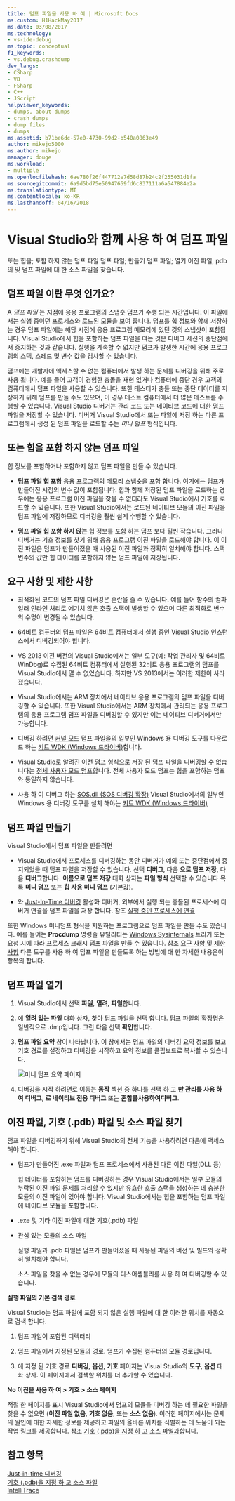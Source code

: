 ```yaml
---
title: 덤프 파일을 사용 하 여 | Microsoft Docs
ms.custom: H1HackMay2017
ms.date: 03/08/2017
ms.technology:
- vs-ide-debug
ms.topic: conceptual
f1_keywords:
- vs.debug.crashdump
dev_langs:
- CSharp
- VB
- FSharp
- C++
- JScript
helpviewer_keywords:
- dumps, about dumps
- crash dumps
- dump files
- dumps
ms.assetid: b71be6dc-57e0-4730-99d2-b540a0863e49
author: mikejo5000
ms.author: mikejo
manager: douge
ms.workload:
- multiple
ms.openlocfilehash: 6ae780f26f447712e7d58d87b24c2f255031d1fa
ms.sourcegitcommit: 6a9d5bd75e50947659fd6c837111a6a547884e2a
ms.translationtype: MT
ms.contentlocale: ko-KR
ms.lasthandoff: 04/16/2018
---
```

# <a name="use-dump-files-with-visual-studio"></a>Visual Studio와 함께 사용 하 여 덤프 파일
또는 힙을; 포함 하지 않는 덤프 파일 덤프 파일; 만들기 덤프 파일; 열기 이진 파일, pdb의 및 덤프 파일에 대 한 소스 파일을 찾습니다.
  
##  <a name="BKMK_What_is_a_dump_file_"></a> 덤프 파일 이란 무엇 인가요?  
 A *덤프 파일* 는 지점에 응용 프로그램의 스냅숏 덤프가 수행 되는 시간입니다. 이 파일에서는 실행 중이던 프로세스와 로드된 모듈을 보여 줍니다. 덤프를 힙 정보와 함께 저장하는 경우 덤프 파일에는 해당 시점에 응용 프로그램 메모리에 있던 것의 스냅샷이 포함됩니다. Visual Studio에서 힙을 포함하는 덤프 파일을 여는 것은 디버그 세션의 중단점에서 중지하는 것과 같습니다. 실행을 계속할 수 없지만 덤프가 발생한 시간에 응용 프로그램의 스택, 스레드 및 변수 값을 검사할 수 있습니다.  
  
 덤프에는 개발자에 액세스할 수 없는 컴퓨터에서 발생 하는 문제를 디버깅을 위해 주로 사용 됩니다. 예를 들어 고객이 경험한 충돌을 재현 없거나 컴퓨터에 중단 경우 고객의 컴퓨터에서 덤프 파일을 사용할 수 있습니다. 또한 테스터가 충돌 또는 중단 데이터를 저장하기 위해 덤프를 만들 수도 있으며, 이 경우 테스트 컴퓨터에서 더 많은 테스트를 수행할 수 있습니다. Visual Studio 디버거는 관리 코드 또는 네이티브 코드에 대한 덤프 파일을 저장할 수 있습니다. 디버거 Visual Studio에서 또는 파일에 저장 하는 다른 프로그램에서 생성 된 덤프 파일을 로드할 수는 *미니 덤프* 형식입니다.  
  
##  <a name="BKMK_Dump_files__with_or_without_heaps"></a> 또는 힙을 포함 하지 않는 덤프 파일  
 힙 정보를 포함하거나 포함하지 않고 덤프 파일을 만들 수 있습니다.  
  
-   **덤프 파일 힙 포함** 응용 프로그램의 메모리 스냅숏을 포함 합니다. 여기에는 덤프가 만들어진 시점의 변수 값이 포함됩니다. 힙과 함께 저장된 덤프 파일을 로드하는 경우에는 응용 프로그램 이진 파일을 찾을 수 없더라도 Visual Studio에서 기호를 로드할 수 있습니다. 또한 Visual Studio에서는 로드된 네이티브 모듈의 이진 파일을 덤프 파일에 저장하므로 디버깅을 훨씬 쉽게 수행할 수 있습니다.  
  
-   **덤프 파일 힙 포함 하지 않는** 힙 정보를 포함 하는 덤프 보다 훨씬 작습니다. 그러나 디버거는 기호 정보를 찾기 위해 응용 프로그램 이진 파일을 로드해야 합니다. 이 이진 파일은 덤프가 만들어졌을 때 사용된 이진 파일과 정확히 일치해야 합니다. 스택 변수의 값만 힙 데이터를 포함하지 않는 덤프 파일에 저장됩니다.  
  
##  <a name="BKMK_Requirements_and_limitations"></a> 요구 사항 및 제한 사항  
  
-   최적화된 코드의 덤프 파일 디버깅은 혼란을 줄 수 있습니다. 예를 들어 함수의 컴파일러 인라인 처리로 예기치 않은 호출 스택이 발생할 수 있으며 다른 최적화로 변수의 수명이 변경될 수 있습니다.  
  
-   64비트 컴퓨터의 덤프 파일은 64비트 컴퓨터에서 실행 중인 Visual Studio 인스턴스에서 디버깅되어야 합니다.  
  
-   VS 2013 이전 버전의 Visual Studio에서는 일부 도구(예: 작업 관리자 및 64비트 WinDbg)로 수집된 64비트 컴퓨터에서 실행된 32비트 응용 프로그램의 덤프를 Visual Studio에서 열 수 없었습니다. 하지만 VS 2013에서는 이러한 제한이 사라졌습니다.  
  
-   Visual Studio에서는 ARM 장치에서 네이티브 응용 프로그램의 덤프 파일을 디버깅할 수 있습니다. 또한 Visual Studio에서는 ARM 장치에서 관리되는 응용 프로그램의 응용 프로그램 덤프 파일을 디버깅할 수 있지만 이는 네이티브 디버거에서만 가능합니다.  
  
-   디버깅 하려면 [커널 모드](http://msdn.microsoft.com/library/windows/hardware/ff551880.aspx) 덤프 파일을의 일부인 Windows 용 디버깅 도구를 다운로드 하는 [키트 WDK (Windows 드라이버)](/windows/hardware/windows-driver-kit)합니다. 
  
-   Visual Studio로 알려진 이전 덤프 형식으로 저장 된 덤프 파일을 디버깅할 수 없습니다는 [전체 사용자 모드 덤프](http://msdn.microsoft.com/library/windows/hardware/ff545506.aspx)합니다. 전체 사용자 모드 덤프는 힙을 포함하는 덤프와 동일하지 않습니다.  
  
-   사용 하 여 디버그 하는 [SOS.dll (SOS 디버깅 확장)](/dotnet/framework/tools/sos-dll-sos-debugging-extension) Visual Studio에서의 일부인 Windows 용 디버깅 도구를 설치 해야는 [키트 WDK (Windows 드라이버)](/windows/hardware/windows-driver-kit) 
  
##  <a name="BKMK_Create_a_dump_file"></a> 덤프 파일 만들기  
 Visual Studio에서 덤프 파일을 만들려면  
  
-   Visual Studio에서 프로세스를 디버깅하는 동안 디버거가 예외 또는 중단점에서 중지되었을 때 덤프 파일을 저장할 수 있습니다. 선택 **디버그**, 다음 **으로 덤프 저장**, 다음 **디버그**합니다. **이름으로 덤프 저장** 대화 상자는 **파일 형식** 선택할 수 있습니다 목록 **미니 덤프** 또는 **힙 사용 미니 덤프** (기본값).  
  
-   와 [Just-In-Time 디버깅](../debugger/just-in-time-debugging-in-visual-studio.md) 활성화 디버거, 외부에서 실행 되는 충돌된 프로세스에 디버거 연결을 덤프 파일을 저장 합니다. 참조 [실행 중인 프로세스에 연결](../debugger/attach-to-running-processes-with-the-visual-studio-debugger.md)  
  
 또한 Windows 미니덤프 형식을 지원하는 프로그램으로 덤프 파일을 만들 수도 있습니다. 예를 들어는 **Procdump** 명령줄 유틸리티는 [Windows Sysinternals](http://technet.microsoft.com/sysinternals/default) 트리거 또는 요청 시에 따라 프로세스 크래시 덤프 파일을 만들 수 있습니다. 참조 [요구 사항 및 제한 사항](../debugger/using-dump-files.md#BKMK_Requirements_and_limitations) 다른 도구를 사용 하 여 덤프 파일을 만들도록 하는 방법에 대 한 자세한 내용은이 항목의 합니다. 
  
##  <a name="BKMK_Open_a_dump_file"></a> 덤프 파일 열기  
  
1.  Visual Studio에서 선택 **파일**, **열려**, **파일**합니다.  
  
2.  에 **열려 있는 파일** 대화 상자, 찾아 덤프 파일을 선택 합니다. 덤프 파일의 확장명은 일반적으로 .dmp입니다. 그런 다음 선택 **확인**합니다.  
  
3.  **덤프 파일 요약** 창이 나타납니다. 이 창에서는 덤프 파일의 디버깅 요약 정보를 보고 기호 경로를 설정하고 디버깅을 시작하고 요약 정보를 클립보드로 복사할 수 있습니다.  
  
     ![미니 덤프 요약 페이지](../debugger/media/dbg_dump_summarypage.png "DBG_DUMP_SummaryPage")  
  
4.  디버깅을 시작 하려면로 이동는 **동작** 섹션 중 하나를 선택 하 고 **만 관리를 사용 하 여 디버그**, **로 네이티브 전용 디버그** 또는 **혼합를사용하여디버그**.  
  
##  <a name="BKMK_Find_binaries__symbol___pdb__files__and_source_files"></a> 이진 파일, 기호 (.pdb) 파일 및 소스 파일 찾기  
 덤프 파일을 디버깅하기 위해 Visual Studio의 전체 기능을 사용하려면 다음에 액세스해야 합니다.  
  
-   덤프가 만들어진 .exe 파일과 덤프 프로세스에서 사용된 다른 이진 파일(DLL 등)  
  
     힙 데이터를 포함하는 덤프를 디버깅하는 경우 Visual Studio에서는 일부 모듈의 누락된 이진 파일 문제를 처리할 수 있지만 유효한 호출 스택을 생성하는 데 충분한 모듈의 이진 파일이 있어야 합니다. Visual Studio에서는 힙을 포함하는 덤프 파일에 네이티브 모듈을 포함합니다.  
  
-   .exe 및 기타 이진 파일에 대한 기호(.pdb) 파일  
  
-   관심 있는 모듈의 소스 파일  
  
     실행 파일과 .pdb 파일은 덤프가 만들어졌을 때 사용된 파일의 버전 및 빌드와 정확히 일치해야 합니다.  
  
     소스 파일을 찾을 수 없는 경우에 모듈의 디스어셈블리를 사용 하 여 디버깅할 수 있습니다.  
  
 **실행 파일의 기본 검색 경로**  
  
 Visual Studio는 덤프 파일에 포함 되지 않은 실행 파일에 대 한 이러한 위치를 자동으로 검색 합니다.  
  
1.  덤프 파일이 포함된 디렉터리  
  
2.  덤프 파일에서 지정된 모듈의 경로. 덤프가 수집된 컴퓨터의 모듈 경로입니다.  
  
3.  에 지정 된 기호 경로 **디버깅**, **옵션**, **기호** 페이지는 Visual Studio의 **도구**, **옵션**  대화 상자. 이 페이지에서 검색할 위치를 더 추가할 수 있습니다.  
  
 **No 이진을 사용 하 여 > 기호 > 소스 페이지**  
  
 적절 한 페이지를 표시 Visual Studio에서 덤프의 모듈을 디버깅 하는 데 필요한 파일을 찾을 수 없으면 (**이진 파일 없음**, **기호 없음**, 또는 **소스 없음**). 이러한 페이지에서는 문제의 원인에 대한 자세한 정보를 제공하고 파일의 올바른 위치를 식별하는 데 도움이 되는 작업 링크를 제공합니다. 참조 [기호 (.pdb)을 지정 하 고 소스 파일과](../debugger/specify-symbol-dot-pdb-and-source-files-in-the-visual-studio-debugger.md)합니다.  
  
## <a name="see-also"></a>참고 항목  
 [Just-in-time 디버깅](../debugger/just-in-time-debugging-in-visual-studio.md)   
 [기호 (.pdb)을 지정 하 고 소스 파일](../debugger/specify-symbol-dot-pdb-and-source-files-in-the-visual-studio-debugger.md)   
 [IntelliTrace](../debugger/intellitrace.md)